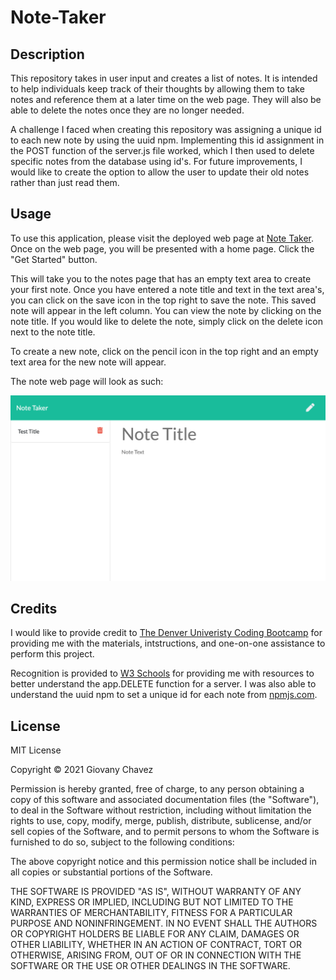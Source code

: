 # Note-Taker

## Description

This repository takes in user input and creates a list of notes. It is intended to help individuals keep track of their thoughts by allowing them to take notes and reference them at a later time on the web page. They will also be able to delete the notes once they are no longer needed.

A challenge I faced when creating this repository was assigning a unique id to each new note by using the uuid npm. Implementing this id assignment in the POST function of the server.js file worked, which I then used to delete specific notes from the database using id's. For future improvements, I would like to create the option to allow the user to update their old notes rather than just read them.


## Usage

To use this application, please visit the deployed web page at [Note Taker](https://limitless-bastion-08253.herokuapp.com/). Once on the web page, you will be presented with a home page. Click the "Get Started" button.

This will take you to the notes page that has an empty text area to create your first note. Once you have entered a note title and text in the text area's, you can click on the save icon in the top right to save the note. This saved note will appear in the left column. You can view the note by clicking on the note title. If you would like to delete the note, simply click on the delete icon next to the note title.

To create a new note, click on the pencil icon in the top right and an empty text area for the new note will appear.


The note web page will look as such:

![Example Note Web Page](/images/notePage.png)


## Credits

I would like to provide credit to [The Denver Univeristy Coding Bootcamp](https://bootcamp.du.edu/coding/) for providing me with the materials, intstructions, and one-on-one assistance to perform this project.

Recognition is provided to [W3 Schools](https://www.w3schools.com/) for providing me with resources to better understand the app.DELETE function for a server. I was also able to understand the uuid npm to set a unique id for each note from [npmjs.com](https://www.npmjs.com/package/uuid).


## License

MIT License

Copyright &copy; 2021 Giovany Chavez

Permission is hereby granted, free of charge, to any person obtaining a copy
of this software and associated documentation files (the "Software"), to deal
in the Software without restriction, including without limitation the rights
to use, copy, modify, merge, publish, distribute, sublicense, and/or sell
copies of the Software, and to permit persons to whom the Software is
furnished to do so, subject to the following conditions:

The above copyright notice and this permission notice shall be included in all
copies or substantial portions of the Software.

THE SOFTWARE IS PROVIDED "AS IS", WITHOUT WARRANTY OF ANY KIND, EXPRESS OR
IMPLIED, INCLUDING BUT NOT LIMITED TO THE WARRANTIES OF MERCHANTABILITY,
FITNESS FOR A PARTICULAR PURPOSE AND NONINFRINGEMENT. IN NO EVENT SHALL THE
AUTHORS OR COPYRIGHT HOLDERS BE LIABLE FOR ANY CLAIM, DAMAGES OR OTHER
LIABILITY, WHETHER IN AN ACTION OF CONTRACT, TORT OR OTHERWISE, ARISING FROM,
OUT OF OR IN CONNECTION WITH THE SOFTWARE OR THE USE OR OTHER DEALINGS IN THE
SOFTWARE.